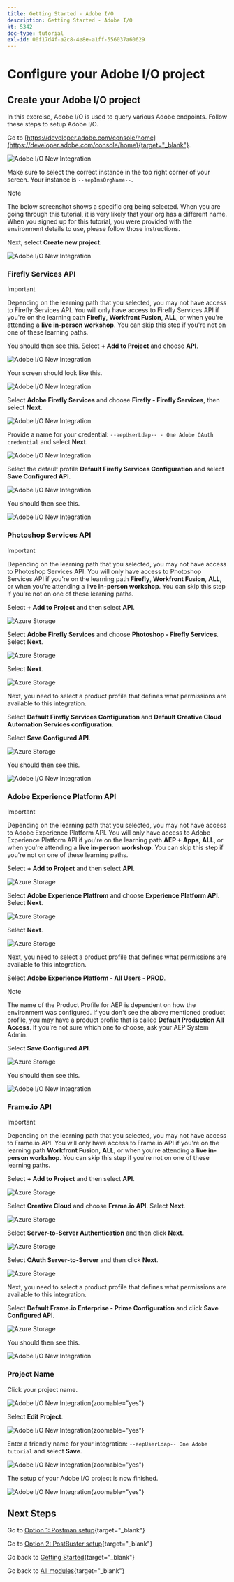 ```yaml
---
title: Getting Started - Adobe I/O
description: Getting Started - Adobe I/O
kt: 5342
doc-type: tutorial
exl-id: 00f17d4f-a2c8-4e8e-a1ff-556037a60629
---
```

# Configure your Adobe I/O project 

## Create your Adobe I/O project

In this exercise, Adobe I/O is used to query various Adobe endpoints. Follow these steps to setup Adobe I/O.

Go to [https://developer.adobe.com/console/home](https://developer.adobe.com/console/home){target="_blank"}.

![Adobe I/O New Integration](./images/iohome.png)

Make sure to select the correct instance in the top right corner of your screen. Your instance is `--aepImsOrgName--`. 

>[!NOTE]
>
> The below screenshot shows a specific org being selected. When you are going through this tutorial, it is very likely that your org has a different name. When you signed up for this tutorial, you were provided with the environment details to use, please follow those instructions.

Next, select **Create new project**.

![Adobe I/O New Integration](./images/iocomp.png)

### Firefly Services API

>[!IMPORTANT]
>
>Depending on the learning path that you selected, you may not have access to Firefly Services API. You will only have access to Firefly Services API if you're on the learning path **Firefly**, **Workfront Fusion**, **ALL**, or when you're attending a **live in-person workshop**. You can skip this step if you're not on one of these learning paths.

You should then see this. Select **+ Add to Project** and choose **API**.

![Adobe I/O New Integration](./images/adobe_io_access_api.png)

Your screen should look like this.

![Adobe I/O New Integration](./images/api1.png)

Select **Adobe Firefly Services** and choose **Firefly - Firefly Services**, then select **Next**.

![Adobe I/O New Integration](./images/api3.png)

Provide a name for your credential: `--aepUserLdap-- - One Adobe OAuth credential` and select **Next**.

![Adobe I/O New Integration](./images/api4.png)

Select the default profile **Default Firefly Services Configuration** and select **Save Configured API**.

![Adobe I/O New Integration](./images/api9.png)

You should then see this.

![Adobe I/O New Integration](./images/api10.png)

### Photoshop Services API

>[!IMPORTANT]
>
>Depending on the learning path that you selected, you may not have access to Photoshop Services API. You will only have access to Photoshop Services API if you're on the learning path **Firefly**, **Workfront Fusion**, **ALL**, or when you're attending a **live in-person workshop**. You can skip this step if you're not on one of these learning paths.
>
Select **+ Add to Project** and then select **API**.

![Azure Storage](./images/ps2.png)

Select **Adobe Firefly Services** and choose **Photoshop - Firefly Services**. Select **Next**.

![Azure Storage](./images/ps3.png)

Select **Next**.

![Azure Storage](./images/ps4.png)

Next, you need to select a product profile that defines what permissions are available to this integration.

Select **Default Firefly Services Configuration** and **Default Creative Cloud Automation Services configuration**.

Select **Save Configured API**.

![Azure Storage](./images/ps5.png)

You should then see this.

![Adobe I/O New Integration](./images/ps7.png)

### Adobe Experience Platform API

>[!IMPORTANT]
>
>Depending on the learning path that you selected, you may not have access to Adobe Experience Platform API. You will only have access to Adobe Experience Platform API if you're on the learning path **AEP + Apps**, **ALL**, or when you're attending a **live in-person workshop**. You can skip this step if you're not on one of these learning paths.

Select **+ Add to Project** and then select **API**.

![Azure Storage](./images/aep1.png)

Select **Adobe Experience Platfrom** and choose **Experience Platform API**. Select **Next**.

![Azure Storage](./images/aep2.png)

Select **Next**.

![Azure Storage](./images/aep3.png)

Next, you need to select a product profile that defines what permissions are available to this integration.

Select **Adobe Experience Platform - All Users - PROD**.

>[!NOTE]
>
>The name of the Product Profile for AEP is dependent on how the environment was configured. If you don't see the above mentioned product profile, you may have a product profile that is called **Default Production All Access**. If you're not sure which one to choose, ask your AEP System Admin.

Select **Save Configured API**.

![Azure Storage](./images/aep4.png)

You should then see this.

![Adobe I/O New Integration](./images/aep5.png)

### Frame.io API

>[!IMPORTANT]
>
>Depending on the learning path that you selected, you may not have access to Frame.io API. You will only have access to Frame.io API if you're on the learning path **Workfront Fusion**, **ALL**, or when you're attending a **live in-person workshop**. You can skip this step if you're not on one of these learning paths.

Select **+ Add to Project** and then select **API**.

![Azure Storage](./images/fiops2.png)

Select **Creative Cloud** and choose **Frame.io API**. Select **Next**.

![Azure Storage](./images/fiops3.png)

Select **Server-to-Server Authentication** and then click **Next**.

![Azure Storage](./images/fiops4.png)

Select **OAuth Server-to-Server** and then click **Next**.

![Azure Storage](./images/fiops5.png)

Next, you need to select a product profile that defines what permissions are available to this integration.

Select **Default Frame.io Enterprise - Prime Configuration** and click **Save Configured API**.

![Azure Storage](./images/fiops6.png)

You should then see this.

![Adobe I/O New Integration](./images/fiops7.png)

### Project Name

Click your project name.

![Adobe I/O New Integration](./images/api13.png){zoomable="yes"}

Select **Edit Project**.

![Adobe I/O New Integration](./images/api14.png){zoomable="yes"}

Enter a friendly name for your integration: `--aepUserLdap-- One Adobe tutorial` and select **Save**.

![Adobe I/O New Integration](./images/api15.png){zoomable="yes"}

The setup of your Adobe I/O project is now finished.

![Adobe I/O New Integration](./images/api16.png){zoomable="yes"}

## Next Steps

Go to [Option 1: Postman setup](./ex7.md){target="_blank"}

Go to [Option 2: PostBuster setup](./ex8.md){target="_blank"}

Go back to [Getting Started](./getting-started.md){target="_blank"}

Go back to [All modules](./../../../overview.md){target="_blank"}
